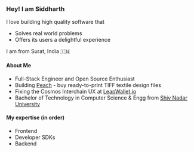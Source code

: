 ### Hey! I am Siddharth

I love building high quality software that
- Solves real world problems
- Offers its users a delightful experience

I am from Surat, India 🇮🇳

#### About Me
- Full-Stack Engineer and Open Source Enthusiast
- Building [Peach](https://mypeach.in) - buy ready-to-print TIFF textile design files
- Fixing the Cosmos Interchain UX at [LeapWallet.io](https://leapwallet.io)
- Bachelor of Technology in Computer Science & Engg from [Shiv Nadar University](https://snu.edu.in)

#### My expertise (in order)

- Frontend
- Developer SDKs
- Backend
